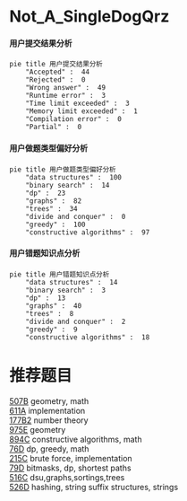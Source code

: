 # Not_A_SingleDogQrz

<!-- tabs:start -->



#### **用户提交结果分析**

```mermaid
pie title 用户提交结果分析
    "Accepted" :  44
    "Rejected" :  0
    "Wrong answer" :  49
    "Runtime error" :  3
    "Time limit exceeded" :  3
    "Memory limit exceeded" :  1
    "Compilation error" :  0
    "Partial" :  0
```

#### **用户做题类型偏好分析**

```mermaid
pie title 用户做题类型偏好分析
    "data structures" :  100
    "binary search" :  14
    "dp" :  23
    "graphs" :  82
    "trees" :  34
    "divide and conquer" :  0
    "greedy" :  100
    "constructive algorithms" :  97
```
#### **用户错题知识点分析**

```mermaid
pie title 用户错题知识点分析
    "data structures" :  14
    "binary search" :  3
    "dp" :  13
    "graphs" :  40
    "trees" :  8
    "divide and conquer" :  2
    "greedy" :  9
    "constructive algorithms" :  18
```



<!-- tabs:end -->
# 推荐题目
[507B](https://codeforces.com/contest/507/problem/B)		geometry,
                        math		  
[611A](https://codeforces.com/contest/611/problem/A)		implementation		  
[177B2](https://codeforces.com/contest/177B/problem/2)		number theory		  
[975E](https://codeforces.com/contest/975/problem/E)		geometry		  
[894C](https://codeforces.com/contest/894/problem/C)		constructive algorithms,
                        math		  
[76D](https://codeforces.com/contest/76/problem/D)		dp,
                        greedy,
                        math		  
[215C](https://codeforces.com/contest/215/problem/C)		brute force,
                        implementation		  
[79D](https://codeforces.com/contest/79/problem/D)		bitmasks,
                        dp,
                        shortest paths		  
[516C](https://codeforces.com/contest/516/problem/C)		dsu,graphs,sortings,trees		  
[526D](https://codeforces.com/contest/526/problem/D)		hashing,
                        string suffix structures,
                        strings		  
